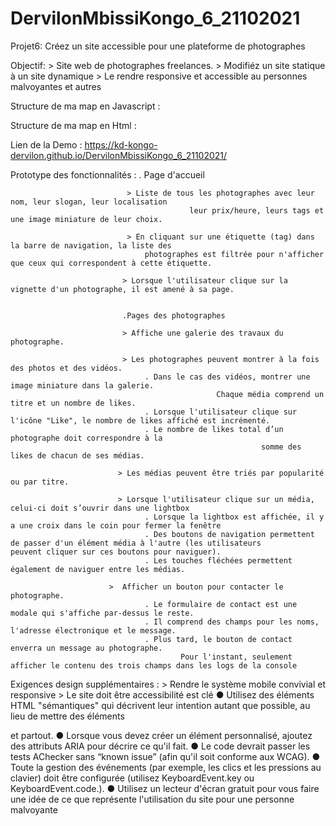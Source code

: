 # DervilonMbissiKongo_6_21102021

Projet6: Créez un site accessible pour une plateforme de photographes

Objectif:
        >  Site web de photographes freelances.
        >  Modifiéz un site statique à un site dynamique
        > Le rendre responsive et accessible au personnes malvoyantes et autres
        
        
Structure de ma map en Javascript :

Structure de ma map en Html :

Lien de la Demo :
https://kd-kongo-dervilon.github.io/DervilonMbissiKongo_6_21102021/

Prototype des fonctionnalités :
                              . Page d'accueil  
                              
                              > Liste de tous les photographes avec leur nom, leur slogan, leur localisation
                                            leur prix/heure, leurs tags et une image miniature de leur choix.
                                            
                              > En cliquant sur une étiquette (tag) dans la barre de navigation, la liste des
                                  photographes est filtrée pour n'afficher que ceux qui correspondent à cette étiquette.
                                  
                             > Lorsque l'utilisateur clique sur la vignette d'un photographe, il est amené à sa page.
                             
                             
                             .Pages des photographes
                             
                             > Affiche une galerie des travaux du photographe.
                             
                             > Les photographes peuvent montrer à la fois des photos et des vidéos.
                                  . Dans le cas des vidéos, montrer une image miniature dans la galerie.
                                                  Chaque média comprend un titre et un nombre de likes.
                                  . Lorsque l'utilisateur clique sur l'icône "Like", le nombre de likes affiché est incrémenté.
                                  . Le nombre de likes total d’un photographe doit correspondre à la 
                                                            somme des likes de chacun de ses médias.
                                                            
                            > Les médias peuvent être triés par popularité ou par titre.
                            
                            > Lorsque l'utilisateur clique sur un média, celui-ci doit s’ouvrir dans une lightbox 
                                  . Lorsque la lightbox est affichée, il y a une croix dans le coin pour fermer la fenêtre
                                  . Des boutons de navigation permettent de passer d'un élément média à l'autre (les utilisateurs                                           peuvent cliquer sur ces boutons pour naviguer).
                                  . Les touches fléchées permettent également de naviguer entre les médias.
                                  
                          >  Afficher un bouton pour contacter le photographe.
                                  . Le formulaire de contact est une modale qui s'affiche par-dessus le reste.
                                  . Il comprend des champs pour les noms, l'adresse électronique et le message.
                                  . Plus tard, le bouton de contact enverra un message au photographe.
                                          Pour l'instant, seulement afficher le contenu des trois champs dans les logs de la console
                                         
  Exigences design supplémentaires : 
                                   > Rendre le système mobile convivial et responsive
                                   > Le site doit être accessibilité est clé
                                        ●  Utilisez des éléments HTML "sémantiques" qui décrivent leur intention autant que
                                                          possible, au lieu de mettre des éléments <div> et <span> partout.
                                        ●  Lorsque vous devez créer un élément personnalisé, ajoutez des attributs ARIA pour
                                                          décrire ce qu'il fait.
                                        ●  Le code devrait passer les tests AChecker sans “known issue” (afin qu'il soit
                                                  conforme aux WCAG).
                                        ●  Toute la gestion des événements (par exemple, les clics et les pressions au clavier)
                                                    doit être configurée (utilisez KeyboardEvent.key ou KeyboardEvent.code.).
                                        ●  Utilisez un lecteur d'écran gratuit pour vous faire une idée de ce que représente
                                                    l'utilisation du site pour une personne malvoyante
